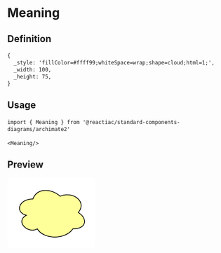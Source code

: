 # Meaning

## Definition

```
{
  _style: 'fillColor=#ffff99;whiteSpace=wrap;shape=cloud;html=1;',
  _width: 100,
  _height: 75,
}
```

## Usage

```
import { Meaning } from '@reactiac/standard-components-diagrams/archimate2'

<Meaning/>
```

## Preview

<img src="./meaning.png" width="200"/>
